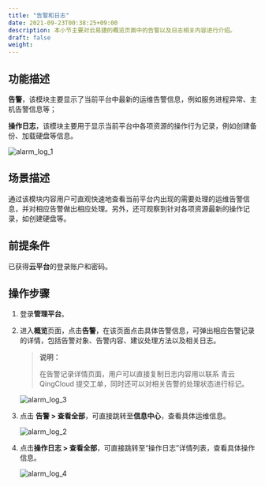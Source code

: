 ```yaml
---
title: "告警和日志"
date: 2021-09-23T00:38:25+09:00
description: 本小节主要对云易捷的概览页面中的告警以及日志相关内容进行介绍。
draft: false
weight: 
---
```


## 功能描述

**告警**，该模块主要显示了当前平台中最新的运维告警信息，例如服务进程异常、主机告警信息等；

**操作日志**，该模块主要用于显示当前平台中各项资源的操作行为记录，例如创建备份、加载硬盘等信息。

![alarm_log_1](../_images/alarm_log_1.png)

## 场景描述

通过该模块内容用户可直观快速地查看当前平台内出现的需要处理的运维告警信息，并对相应告警做出相应处理。另外，还可观察到针对各项资源最新的操作记录，如创建硬盘等。

## 前提条件

已获得**云平台**的登录账户和密码。

## 操作步骤

1. 登录**管理平台**。

2. 进入**概览**页面，点击**告警**，在该页面点击具体告警信息，可弹出相应告警记录的详情，包括告警对象、告警内容、建议处理方法以及相关日志。
   
   > **说明：**
   > 
   > 在告警记录详情页面，用户可以直接复制日志内容用以联系 青云QingCloud 提交工单，同时还可以对相关告警的处理状态进行标记。

   ![alarm_log_3](../_images/alarm_log_3.png)

3. 点击 **告警 > 查看全部**，可直接跳转至**信息中心**，查看具体运维信息。

   ![alarm_log_2](../_images/alarm_log_2.png)

4. 点击**操作日志 > 查看全部**，可直接跳转至“操作日志”详情列表，查看具体操作信息。

   ![alarm_log_4](../_images/alarm_log_4.png)






